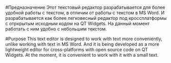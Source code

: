 #Предназначение
Этот текстовый редактор разрабатывается для более удобной работы с текстом, в отличии от работы с текстом в MS Word.
И разрабатывается как более легковесный редактор под кроссплатформы с отркрытым исходным кодом на QT Widgets.
На данный момент работать с ним удобно с небольшим текстом.

#Purpose
This text editor is designed to work with text more conveniently, unlike working with text in MS Word.
And it is being developed as a more lightweight editor for cross-platforms with open source code on QT Widgets.
At the moment, it is convenient to work with it with a small text.


